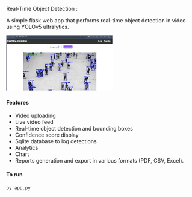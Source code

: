 Real-Time Object Detection :

A simple flask web app that performs real-time object detection in video using YOLOv5 ultralytics. 


![Demo](demo.gif)


#### Features
- Video uploading
- Live video feed
- Real-time object detection and bounding boxes
- Confidence score display
- Sqlite database to log detections
- Analytics
- Chart
- Reports generation and export in various formats (PDF, CSV, Excel).

#### To run
```
py app.py
```